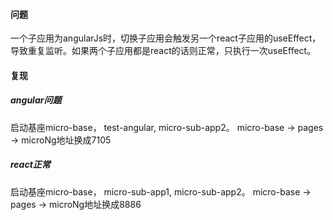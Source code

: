 #### 问题
一个子应用为angularJs时，切换子应用会触发另一个react子应用的useEffect，导致重复监听。如果两个子应用都是react的话则正常，只执行一次useEffect。

#### 复现

##### angular问题

启动基座micro-base， test-angular, micro-sub-app2。 micro-base -> pages -> microNg地址换成7105

##### react正常

启动基座micro-base， micro-sub-app1, micro-sub-app2。 micro-base -> pages -> microNg地址换成8886

##### 

